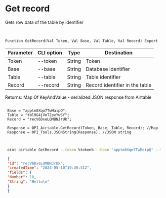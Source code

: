 ﻿---
sidebar_position: 2
---

# Get record
 Gets row data of the table by identifier


<br/>


`Function GetRecord(Val Token, Val Base, Val Table, Val Record) Export`

 | Parameter | CLI option | Type | Destination |
 |-|-|-|-|
 | Token | --token | String | Token |
 | Base | --base | String | Database identifier |
 | Table | --table | String | Table identifier |
 | Record | --record | String | Record identifier in the table |

 
 Returns: Map Of KeyAndValue - serialized JSON response from Airtable





```bsl title="Code example"
 
 Base = "apptm8Xqo7TwMaipQ";
 Table = "tbl9G4jVoTJpxYwSY";
 Record = "recV6DxeLQMBNJrUk";
 
 Response = OPI_Airtable.GetRecord(Token, Base, Table, Record); //Map
 Response = OPI_Tools.JSONString(Response); //JSON string
 
```
	


```sh title="CLI command example"
 
 oint airtable GetRecord --token %token% --base "apptm8Xqo7TwMaipQ" --table "tbl9G4jVoTJpxYwSY" --record "recV6DxeLQMBNJrUk"

```

```json title="Result"
 {
 "id": "recV6DxeLQMBNJrUk",
 "createdTime": "2024-05-10T19:39:51Z",
 "fields": {
 "Number": 10,
 "String": "Hello\n"
 }
 }
```
